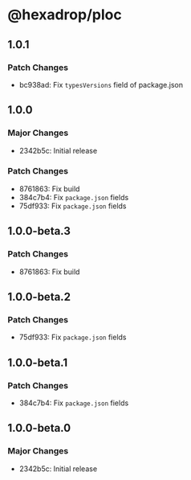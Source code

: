 # @hexadrop/ploc

## 1.0.1

### Patch Changes

- bc938ad: Fix `typesVersions` field of package.json

## 1.0.0

### Major Changes

- 2342b5c: Initial release

### Patch Changes

- 8761863: Fix build
- 384c7b4: Fix `package.json` fields
- 75df933: Fix `package.json` fields

## 1.0.0-beta.3

### Patch Changes

- 8761863: Fix build

## 1.0.0-beta.2

### Patch Changes

- 75df933: Fix `package.json` fields

## 1.0.0-beta.1

### Patch Changes

- 384c7b4: Fix `package.json` fields

## 1.0.0-beta.0

### Major Changes

- 2342b5c: Initial release
